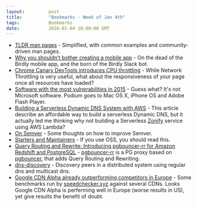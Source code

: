 ```yaml
---
layout:         post
title:          "Bookmarks - Week of Jan 4th"
tags:           Bookmarks
date:           2016-01-04 10:00:00 GMT
---
```



- [TLDR man pages](http://tldr-pages.github.io/) - Simplified, with common examples and community-driven man pages.
- [Why you shouldn’t bother creating a mobile app](https://medium.com/inside-birdly/why-you-shouldn-t-bother-creating-a-mobile-app-328af62fe0e5) - On the dead of the Birdly mobile app, and the born of the Birdly Slack bot.
- [Chrome Canary DevTools introduces CPU throttling](https://umaar.com/dev-tips/88-cpu-throttling/) - While Network Throttling is very useful, what about the responsiveness of your page once all resources have loaded?
- [Software with the most vulnerabilities in 2015](http://venturebeat.com/2015/12/31/software-with-the-most-vulnerabilities-in-2015-mac-os-x-ios-and-flash/) - Guess what? It's not Microsoft software. Podium goes to Mac OS X, iPhone OS and Adobe Flash Player.
- [Building a Serverless Dynamic DNS System with AWS](https://medium.com/aws-activate-startup-blog/building-a-serverless-dynamic-dns-system-with-aws-a32256f0a1d8) - This article describe an affordable way to build a serverless Dynamic DNS, but it actually led me thinking why not building a Serverless [Zonify](https://github.com/airbnb/zonify) service using AWS Lambda?
- [On Semver](https://medium.com/@tjholowaychuk/semver-bccee96cc9ac) - Some thoughts on how to improve Semver.
- [Starters and Maintainers](http://jlongster.com/Starters-and-Maintainers) - If you use OSS, you should read this.
- [Query Routing and Rewrite: Introducing pgbouncer-rr for Amazon Redshift and PostgreSQL](http://blogs.aws.amazon.com/bigdata/post/Tx3G7177U6YHY5I/Query-Routing-and-Rewrite-Introducing-pgbouncer-rr-for-Amazon-Redshift-and-Postg) - [pgbouncer-rr](https://github.com/awslabs/pgbouncer-rr-patch) is a PG proxy based on [pgbouncer](https://pgbouncer.github.io), that adds Query Routing and Rewriting.
- [dns-discovery](https://github.com/mafintosh/dns-discovery) - Discovery peers in a distributed system using regular dns and multicast dns.
- [Google CDN Alpha already outperforming competitors in Europe](http://blog.speedchecker.xyz/2015/12/30/google-cdn-performance-benchmark/) - Some benchmarks run by [speedchecker.xyz](http://speedchecker.xyz) against several CDNs. Looks Google CDN Alpha is perferming well in Europe (worse results in US), yet give results the benefit of doubt.
